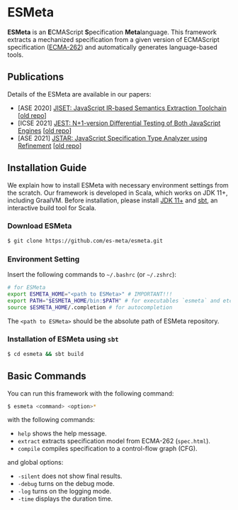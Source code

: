 # ESMeta
**ESMeta** is an **E**CMAScript **S**pecification **Meta**language. This framework extracts a mechanized specification from a given version of ECMAScript specification ([ECMA-262](https://tc39.es/ecma262/)) and automatically generates language-based tools. 


## Publications

Details of the ESMeta are available in our papers:
- [ASE 2020] [JISET: JavaScript IR-based Semantics Extraction
  Toolchain](https://doi.org/10.1145/3324884.3416632) [[old repo](https://github.com/kaist-plrg/jiset)]
- [ICSE 2021] [JEST: N+1-version Differential Testing of Both JavaScript
  Engines](https://doi.org/10.1109/ICSE43902.2021.00015) [[old repo](https://github.com/kaist-plrg/jest)]
- [ASE 2021] [JSTAR: JavaScript Specification Type Analyzer using Refinement](https://doi.org/10.1109/ASE51524.2021.9678781) [[old repo](https://github.com/kaist-plrg/jstar)]


## Installation Guide

We explain how to install ESMeta with necessary environment settings from the
scratch. Our framework is developed in Scala, which works on JDK 11+, including GraalVM. Before installation, please install [JDK 11+](https://www.oracle.com/java/technologies/downloads/) and [sbt](https://www.scala-sbt.org/), an interactive build tool for Scala.


### Download ESMeta
```bash
$ git clone https://github.com/es-meta/esmeta.git
```

### Environment Setting
Insert the following commands to `~/.bashrc` (or `~/.zshrc`):
```bash
# for ESMeta
export ESMETA_HOME="<path to ESMeta>" # IMPORTANT!!!
export PATH="$ESMETA_HOME/bin:$PATH" # for executables `esmeta` and etc.
source $ESMETA_HOME/.completion # for autocompletion
```
The `<path to ESMeta>` should be the absolute path of ESMeta repository.


### Installation of ESMeta using `sbt`

```bash
$ cd esmeta && sbt build
```

## Basic Commands

You can run this framework with the following command:
```bash
$ esmeta <command> <option>*
```
with the following commands:
- `help` shows the help message.
- `extract` extracts specification model from ECMA-262 (`spec.html`).
- `compile` compiles specification to a control-flow graph (CFG).

and global options:
- `-silent` does not show final results.
- `-debug` turns on the debug mode.
- `-log` turns on the logging mode.
- `-time` displays the duration time.
